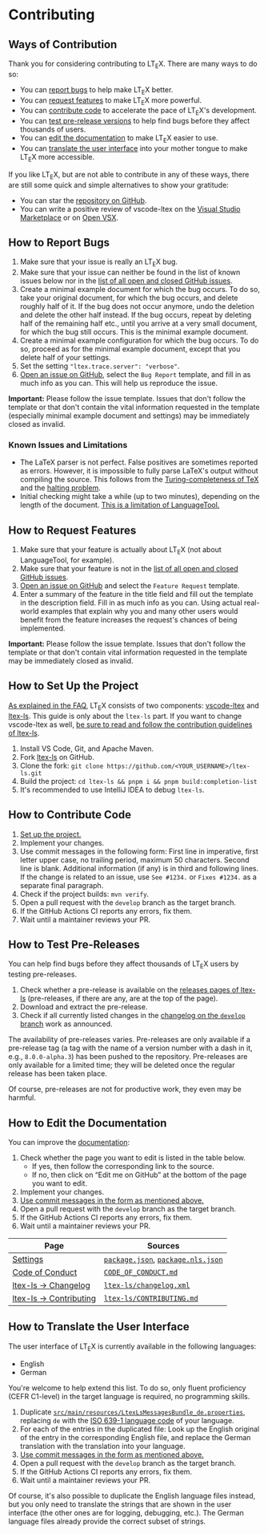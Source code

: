 <!--
   - Copyright (C) 2019-2023 Julian Valentin, LTeX Development Community
   -
   - This Source Code Form is subject to the terms of the Mozilla Public
   - License, v. 2.0. If a copy of the MPL was not distributed with this
   - file, You can obtain one at https://mozilla.org/MPL/2.0/.
   -->

# Contributing

## Ways of Contribution

Thank you for considering contributing to LT<sub>E</sub>X. There are many ways to do so:

- You can [report bugs](#how-to-report-bugs) to help make LT<sub>E</sub>X better.
- You can [request features](#how-to-request-features) to make LT<sub>E</sub>X more powerful.
- You can [contribute code](#how-to-contribute-code) to accelerate the pace of LT<sub>E</sub>X's development.
- You can [test pre-release versions](#how-to-test-pre-releases) to help find bugs before they affect thousands of users.
- You can [edit the documentation](#how-to-edit-the-documentation) to make LT<sub>E</sub>X easier to use.
- You can [translate the user interface](#how-to-translate-the-user-interface) into your mother tongue to make LT<sub>E</sub>X more accessible.

If you like LT<sub>E</sub>X, but are not able to contribute in any of these ways, there are still some quick and simple alternatives to show your gratitude:

- You can star the [repository on GitHub][ltex-ls].
- You can write a positive review of vscode-ltex on the [Visual Studio Marketplace][vscods-ltex-marketplace] or on [Open VSX](https://open-vsx.org/extension/valentjn/vscode-ltex).

## How to Report Bugs

1. Make sure that your issue is really an LT<sub>E</sub>X bug.
2. Make sure that your issue can neither be found in the list of known issues below nor in the [list of all open and closed GitHub issues][issues].
3. Create a minimal example document for which the bug occurs. To do so, take your original document, for which the bug occurs, and delete roughly half of it. If the bug does not occur anymore, undo the deletion and delete the other half instead. If the bug occurs, repeat by deleting half of the remaining half etc., until you arrive at a very small document, for which the bug still occurs. This is the minimal example document.
4. Create a minimal example configuration for which the bug occurs. To do so, proceed as for the minimal example document, except that you delete half of your settings.
5. Set the setting `"ltex.trace.server": "verbose"`.
6. [Open an issue on GitHub][create-issue], select the `Bug Report` template, and fill in as much info as you can. This will help us reproduce the issue.

**Important:** Please follow the issue template. Issues that don't follow the template or that don't contain the vital information requested in the template (especially minimal example document and settings) may be immediately closed as invalid.

### Known Issues and Limitations

- The LaTeX parser is not perfect. False positives are sometimes reported as errors. However, it is impossible to fully parse LaTeX's output without compiling the source. This follows from the [Turing-completeness of TeX][turing-completeness] and the [halting problem].
- Initial checking might take a while (up to two minutes), depending on the length of the document. [This is a limitation of LanguageTool.][faq-cpu-load]

## How to Request Features

1. Make sure that your feature is actually about LT<sub>E</sub>X (not about LanguageTool, for example).
2. Make sure that your feature is not in the [list of all open and closed GitHub issues][issues].
3. [Open an issue on GitHub][create-issue] and select the `Feature Request` template.
4. Enter a summary of the feature in the title field and fill out the template in the description field. Fill in as much info as you can. Using actual real-world examples that explain why you and many other users would benefit from the feature increases the request's chances of being implemented.

**Important:** Please follow the issue template. Issues that don't follow the template or that don't contain vital information requested in the template may be immediately closed as invalid.

## How to Set Up the Project

[As explained in the FAQ][faq], LT<sub>E</sub>X consists of two components: [vscode-ltex] and [ltex-ls]. This guide is only about the `ltex-ls` part. If you want to change vscode-ltex as well, [be sure to read and follow the contribution guidelines of ltex-ls][vscode-ltex-contributing-html].

1. Install VS Code, Git, and Apache Maven.
2. Fork [ltex-ls] on GitHub.
3. Clone the fork: `git clone https://github.com/<YOUR_USERNAME>/ltex-ls.git`
4. Build the project: `cd ltex-ls && pnpm i && pnpm build:completion-list`
5. It's recommended to use IntelliJ IDEA to debug `ltex-ls`.

## How to Contribute Code

1. [Set up the project.](#how-to-set-up-the-project)
2. Implement your changes.
3. Use commit messages in the following form: First line in imperative, first letter upper case, no trailing period, maximum 50 characters. Second line is blank. Additional information (if any) is in third and following lines. If the change is related to an issue, use `See #1234.` or `Fixes #1234.` as a separate final paragraph.
4. Check if the project builds: `mvn verify`.
5. Open a pull request with the `develop` branch as the target branch.
6. If the GitHub Actions CI reports any errors, fix them.
7. Wait until a maintainer reviews your PR.

## How to Test Pre-Releases

You can help find bugs before they affect thousands of LT<sub>E</sub>X users by testing pre-releases.

1. Check whether a pre-release is available on the [releases pages of ltex-ls][releases] (pre-releases, if there are any, are at the top of the page).
2. Download and extract the pre-release.
3. Check if all currently listed changes in the [changelog on the `develop` branch][changelog-xml] work as announced.

The availability of pre-releases varies. Pre-releases are only available if a pre-release tag (a tag with the name of a version number with a dash in it, e.g., `8.0.0-alpha.3`) has been pushed to the repository. Pre-releases are only available for a limited time; they will be deleted once the regular release has been taken place.

Of course, pre-releases are not for productive work, they even may be harmful.

## How to Edit the Documentation

You can improve the [documentation](https://valentjn.github.io/ltex):

1. Check whether the page you want to edit is listed in the table below.
   - If yes, then follow the corresponding link to the source.
   - If no, then click on “Edit me on GitHub” at the bottom of the page you want to edit.
2. Implement your changes.
3. [Use commit messages in the form as mentioned above.](#how-to-contribute-code)
4. Open a pull request with the `develop` branch as the target branch.
5. If the GitHub Actions CI reports any errors, fix them.
6. Wait until a maintainer reviews your PR.

| Page                                        | Sources                                      |
| ------------------------------------------- | -------------------------------------------- |
| [Settings]                                  | [`package.json`], [`package.nls.json`]       |
| [Code of Conduct]                           | [`CODE_OF_CONDUCT.md`]                       |
| [ltex-ls → Changelog][changelog-html]       | [`ltex-ls/changelog.xml`][changelog-xml]     |
| [ltex-ls → Contributing][contributing-html] | [`ltex-ls/CONTRIBUTING.md`][contributing-md] |

## How to Translate the User Interface

The user interface of LT<sub>E</sub>X is currently available in the following languages:

- English
- German

You're welcome to help extend this list. To do so, only fluent proficiency (CEFR C1-level) in the target language is required, no programming skills.

1. Duplicate [`src/main/resources/LtexLsMessagesBundle_de.properties`](https://github.com/valentjn/ltex-ls/blob/develop/src/main/resources/LtexLsMessagesBundle_de.properties), replacing `de` with the [ISO 639-1 language code](https://en.wikipedia.org/wiki/List_of_ISO_639-1_codes) of your language.
2. For each of the entries in the duplicated file: Look up the English original of the entry in the corresponding English file, and replace the German translation with the translation into your language.
3. [Use commit messages in the form as mentioned above.](#how-to-contribute-code)
4. Open a pull request with the `develop` branch as the target branch.
5. If the GitHub Actions CI reports any errors, fix them.
6. Wait until a maintainer reviews your PR.

Of course, it's also possible to duplicate the English language files instead, but you only need to translate the strings that are shown in the user interface (the other ones are for logging, debugging, etc.). The German language files already provide the correct subset of strings.

[`CODE_OF_CONDUCT.md`]: https://github.com/valentjn/vscode-ltex/blob/develop/CODE_OF_CONDUCT.md
[`package.json`]: https://github.com/valentjn/vscode-ltex/blob/develop/package.json
[`package.nls.json`]: https://github.com/valentjn/vscode-ltex/blob/develop/package.nls.json
[changelog-html]: https://valentjn.github.io/ltex/ltex-ls/changelog.html
[changelog-xml]: https://github.com/valentjn/ltex-ls/blob/develop/changelog.xml
[Code of Conduct]: https://valentjn.github.io/ltex/code-of-conduct.html
[contributing-html]: https://valentjn.github.io/ltex/ltex-ls/contributing.html
[contributing-md]: https://github.com/valentjn/ltex-ls/blob/develop/CONTRIBUTING.md
[create-issue]: https://github.com/valentjn/ltex-ls/issues/new/choose
[faq-cpu-load]: https://valentjn.github.io/ltex/faq.html#why-does-ltex-have-such-a-high-cpu-load
[faq]: https://valentjn.github.io/ltex/faq.html#whats-the-difference-between-vscode-ltex-ltex-ls-and-languagetool
[halting problem]: https://en.wikipedia.org/w/index.php?title=Halting_problem&oldid=979261081
[issues]: https://github.com/valentjn/ltex-ls/issues?q=is%3Aissue
[ltex-ls]: https://github.com/neo-ltex/ltex-ls
[releases]: https://github.com/valentjn/ltex-ls/releases
[Settings]: https://valentjn.github.io/ltex/settings.html
[turing-completeness]: https://en.wikipedia.org/w/index.php?title=TeX&oldid=979062806#Typesetting_system
[vscode-ltex-contributing-html]: https://valentjn.github.io/ltex/vscode-ltex/contributing.html
[vscode-ltex]: https://github.com/valentjn/vscode-ltex
[vscods-ltex-marketplace]: https://marketplace.visualstudio.com/items?itemName=valentjn.vscode-ltex
